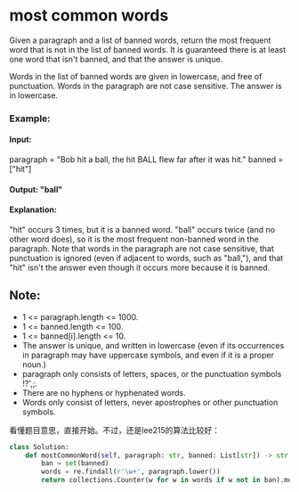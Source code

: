 # most common words

Given a paragraph and a list of banned words, return the most frequent word that is not in the list of banned words.  It is guaranteed there is at least one word that isn't banned, and that the answer is unique.

Words in the list of banned words are given in lowercase, and free of punctuation.  Words in the paragraph are not case sensitive.  The answer is in lowercase.



### Example:

#### Input:
paragraph = "Bob hit a ball, the hit BALL flew far after it was hit."
banned = ["hit"]
#### Output: "ball"

#### Explanation:
"hit" occurs 3 times, but it is a banned word.
"ball" occurs twice (and no other word does), so it is the most frequent non-banned word in the paragraph.
Note that words in the paragraph are not case sensitive,
that punctuation is ignored (even if adjacent to words, such as "ball,"),
and that "hit" isn't the answer even though it occurs more because it is banned.



## Note:

* 1 <= paragraph.length <= 1000.
* 1 <= banned.length <= 100.
* 1 <= banned[i].length <= 10.
* The answer is unique, and written in lowercase (even if its occurrences in paragraph may have uppercase symbols, and even if it is a proper noun.)
* paragraph only consists of letters, spaces, or the punctuation symbols !?',;.
* There are no hyphens or hyphenated words.
* Words only consist of letters, never apostrophes or other punctuation symbols.

看懂题目意思，直接开始。不过，还是lee215的算法比较好：

```python
class Solution:
    def mostCommonWord(self, paragraph: str, banned: List[str]) -> str:
        ban = set(banned)
        words = re.findall(r'\w+', paragraph.lower())
        return collections.Counter(w for w in words if w not in ban).most_common(1)[0][0]
```
